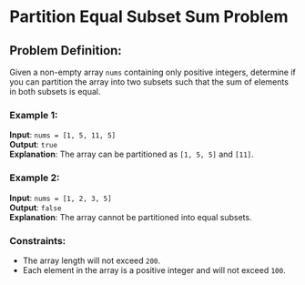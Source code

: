 # Partition Equal Subset Sum Problem

## Problem Definition:
Given a non-empty array `nums` containing only positive integers, determine if you can partition the array into two subsets such that the sum of elements in both subsets is equal.

### Example 1:
**Input**: `nums = [1, 5, 11, 5]`  
**Output**: `true`  
**Explanation**: The array can be partitioned as `[1, 5, 5]` and `[11]`.  

### Example 2:
**Input**: `nums = [1, 2, 3, 5]`  
**Output**: `false`  
**Explanation**: The array cannot be partitioned into equal subsets.  

### Constraints:
- The array length will not exceed `200`.
- Each element in the array is a positive integer and will not exceed `100`.
